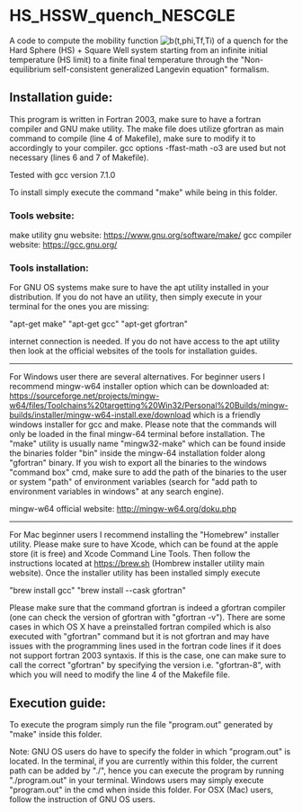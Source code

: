 # HS_HSSW_quench_NESCGLE
A code to compute the mobility function <img src="https://latex.codecogs.com/svg.latex?\;b(t;\phi,T_f,T_i=\infty)" title="b(t,phi,Tf,Ti)" /> of a quench for the Hard Sphere (HS) + Square Well system starting from an infinite initial temperature (HS limit) to a finite final temperature through the "Non-equilibrium self-consistent generalized Langevin equation" formalism.

<h2>Installation guide:</h2>

This program is written in Fortran 2003, make sure to have a fortran compiler and GNU make utility.
The make file does utilize gfortran as main command to compile (line 4 of Makefile), make sure to modify it to
accordingly to your compiler. gcc options -ffast-math -o3 are used but not necessary (lines 6 and 7 of Makefile).

Tested with gcc version 7.1.0

To install simply execute the command "make" while being in this folder.

<h3>Tools website:</h3>

make utility gnu website: https://www.gnu.org/software/make/
gcc compiler website: https://gcc.gnu.org/

<h3>Tools installation:</h3>

For GNU OS systems make sure to have the apt utility installed in your distribution. If you do not have an utility, then simply execute
in your terminal for the ones you are missing: 

"apt-get make" 
"apt-get gcc"
"apt-get gfortran"

internet connection is needed. If you do not have access to the apt utility then look at the official websites of the tools for installation guides.

***********************************

For Windows user there are several alternatives. For beginner users I recommend mingw-w64 installer option which can be downloaded at: 
https://sourceforge.net/projects/mingw-w64/files/Toolchains%20targetting%20Win32/Personal%20Builds/mingw-builds/installer/mingw-w64-install.exe/download
which is a friendly windows installer for gcc and make. Please note that the commands will only be loaded in the final mingw-64 terminal 
before installation. The "make" utility is usually name "mingw32-make" which can be found inside the binaries folder "bin" inside the mingw-64
installation folder along "gfortran" binary. If you wish to export all the binaries to the windows "command box" cmd, make sure to add the path of
the binaries to the user or system "path" of environment variables (search for "add path to environment  variables in windows" at any search engine).

mingw-w64 official website: http://mingw-w64.org/doku.php

*********************************

For Mac beginner users I recommend installing the "Homebrew" installer utility. Please make sure to have Xcode, which can be found at the apple 
store (it is free) and Xcode Command Line Tools. Then follow the instructions located at https://brew.sh (Hombrew installer utility main website).
Once the installer utility has been installed simply execute

"brew install gcc"
"brew install --cask gfortran"

Please make sure that the command gfortran is indeed a gfortran compiler (one can check the version of gfortran with "gfortran -v"). There are some cases 
in which OS X have a preinstalled fortran compiled which is also executed with "gfortran" command but it is not gfortran and may have issues with the
programming lines used in the fortran code lines if it does not support fortran 2003 syntaxis. If this is the case, one can make sure to call the correct
"gfortran" by specifying the version i.e. "gfortran-8", with which you will need to modify the line 4 of the Makefile file.



<h2>Execution guide:</h2>

To execute the program simply run the file "program.out" generated by "make" inside this folder. 

Note: GNU OS users do have to specify the folder in which "program.out" is located. In the terminal, 
if you are currently within this folder, the current path can be added by "./", hence you can execute 
the program by running "./program.out" in your terminal. Windows users may simply execute "program.out"
in the cmd when inside this folder. For OSX (Mac) users, follow the instruction of GNU OS users.
